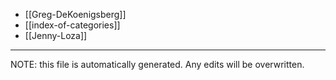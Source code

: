 * [[Greg-DeKoenigsberg]]
* [[index-of-categories]]
* [[Jenny-Loza]]


*****
NOTE: this file is automatically generated. Any edits will be overwritten.
